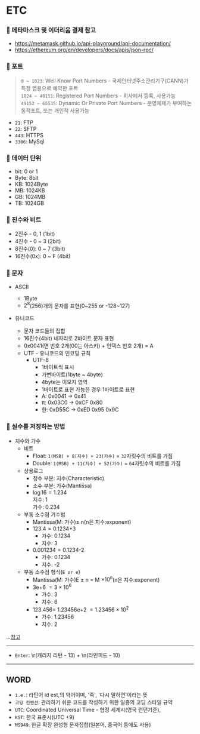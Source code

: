 # ETC

### 🦋 메타마스크 및 이더리움 결제 참고

- https://metamask.github.io/api-playground/api-documentation/
- https://ethereum.org/en/developers/docs/apis/json-rpc/

### 🦋 포트

> `0 ~ 1023`: Well Know Port Numbers - 국제인터넷주소관리기구(CANN)가 특정 앱용으로 예약한 포트\
> `1024 ~ 49151`: Registered Port Numbers - 회사에서 등록, 사용가능\
> `49152 ~ 65535`: Dynamic Or Private Port Numbers - 운영체제가 부여하는 동적포트, 또는 개인적 사용가능

- `21`: FTP
- `22`: SFTP
- `443`: HTTPS
- `3306`: MySql

### 🦋 데이터 단위

- bit: 0 or 1
- Byte: 8bit
- KB: 1024Byte
- MB: 1024KB
- GB: 1024MB
- TB: 1024GB

### 🦋 진수와 비트

- 2진수 - 0, 1 (1bit)
- 4진수 - 0 ~ 3 (2bit)
- 8진수(0): 0 ~ 7 (3bit)
- 16진수(0x): 0 ~ F (4bit)

### 🦋 문자

- ASCII

  - 1Byte
  - $2^8$(256)개의 문자를 표현(0~255 or -128~127)

- 유니코드

  - 문자 코드들의 집합
  - 16진수(4bit) 네자리로 2바이트 문자 표현
  - 0x0041(면 번호 2개(00는 아스키) + 인덱스 번호 2개) = A
  - UTF - 유니코드의 인코딩 규칙
    - UTF-8
      - 1바이트씩 표시
      - 가변바이트(1byte ~ 4byte)
      - 4byte는 이모지 영역
      - 1바이트로 표현 가능한 경우 1바이트로 표현
      - A: 0x0041 -> 0x41
      - π: 0x03C0 -> 0xCF 0x80
      - 한: 0xD55C -> 0xED 0x95 0x9C

### 🦋 실수를 저장하는 방법

- 지수와 가수
  - 비트
    - Float: `1(MSB) + 8(지수) + 23(가수)` = `32`자릿수의 비트를 가짐
    - Double: `1(MSB) + 11(지수) + 52(가수)` = `64`자릿수의 비트를 가짐
  - 상용로그
    - 정수 부분: 지수(Characteristic)
    - 소수 부분: 가수(Mantissa)
    - $\log16 = 1.234$\
      지수: 1\
      가수: 0.234
  - 부동 소수점 기수법
    - Mantissa(M: 가수)$\pm$ n(n은 지수:exponent)
    - $123.4 = 0.1234$+3
      - 가수: 0.1234
      - 지수: 3
    - $0.001234 = 0.1234$-2
      - 가수: 0.1234
      - 지수: -2
  - 부동 소수점 형식(`E or e`)
    - Mantissa(M: 가수)E $\pm$ n = M $\times 10^n$(n은 지수:exponent)
    - 3e+6 $= 3 \times 10^6$
      - 가수: 3
      - 지수: 6
    - $123.456 =$ 1.23456e+2 $= 1.23456 \times 10^2$
      - 가수: 1.23456
      - 지수: 2

...[참고](https://bigpel66.oopy.io/library/c/chewing-c/4)

---

- `Enter`: \r(캐리지 리턴 - 13) + \n(라인피드 - 10)

---

## WORD

- `i.e.`: 라틴어 id est,의 약어이며, '즉', '다시 말하면'이라는 뜻
- `코딩 컨벤션`: 관리하기 쉬운 코드를 작성하기 위한 일종의 코딩 스타일 규약
- `UTC`: Coordinated Universal Time - 협정 세계시(영국 런던기준),
- `KST`: 한국 표준시(UTC +9)
- `MS949`: 한글 확장 완성형 문자집합(일본어, 중국어 등에도 사용)
